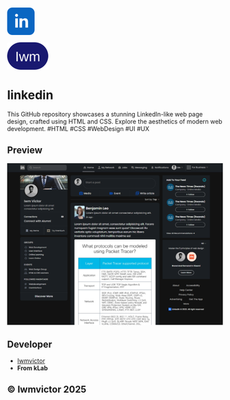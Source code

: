 ![](assets/image/in.svg)

![](assets/image/iwm.svg)

# linkedin
This GitHub repository showcases a stunning LinkedIn-like web page design, crafted using HTML and CSS. Explore the aesthetics of modern web development.  #HTML #CSS #WebDesign #UI #UX

## Preview

![linkedin crone ui](preview.png)


## Developer
- [Iwmvictor](https://iwmvictor.netlify.app)
- **From kLab**

## &copy; Iwmvictor 2025 